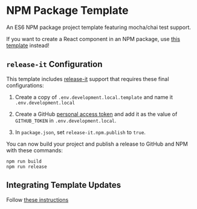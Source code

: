 # NPM Package Template

An ES6 NPM package project template featuring mocha/chai test support.

If you want to create a React component in an NPM package, use
[this template](https://github.com/karmaniverous/template-npm-react-component)
instead!

## `release-it` Configuration

This template includes [release-it](https://github.com/release-it/release-it)
support that requires these final configurations:

1. Create a copy of `.env.development.local.template` and name it
   `.env.development.local`

1. Create a GitHub
   [personal access token](https://github.com/settings/tokens/new?scopes=repo&description=release-it)
   and add it as the value of `GITHUB_TOKEN` in `.env.development.local`.

1. In `package.json`, set `release-it.npm.publish` to `true`.

You can now build your project and publish a release to GitHub and NPM with
these commands:

```
npm run build
npm run release
```

## Integrating Template Updates

Follow
[these instructions](https://karmanivero.us/blog/installing-github-repo-template-updates/)
